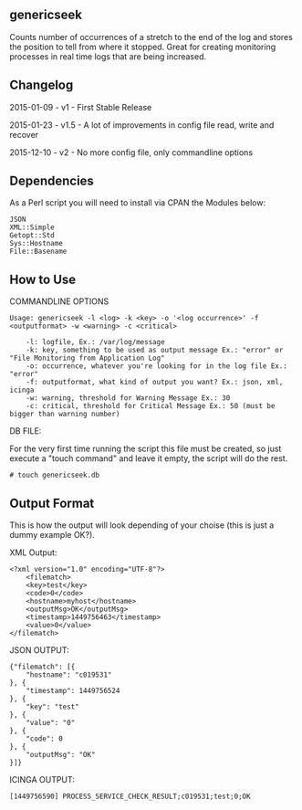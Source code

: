 genericseek
--------------------------------------------------------------------------------

Counts  number  of occurrences of a stretch to the end of the log and stores the
position  to  tell  from  where  it  stopped.  Great   for  creating  monitoring
processes in real time logs that are being increased.

Changelog
--------------------------------------------------------------------------------

2015-01-09 - v1   - First Stable Release

2015-01-23 - v1.5 - A lot of improvements in config file read, write and recover

2015-12-10 - v2   - No more config file, only commandline options

Dependencies
--------------------------------------------------------------------------------

As a Perl script you will need to install via CPAN the Modules below:

	JSON
	XML::Simple
	Getopt::Std
	Sys::Hostname
	File::Basename

How to Use
--------------------------------------------------------------------------------

COMMANDLINE OPTIONS

	Usage: genericseek -l <log> -k <key> -o '<log occurrence>' -f <outputformat> -w <warning> -c <critical>

        -l: logfile, Ex.: /var/log/message
        -k: key, something to be used as output message Ex.: "error" or "File Monitoring from Application Log"
        -o: occurrence, whatever you're looking for in the log file Ex.: "error"
        -f: outputformat, what kind of output you want? Ex.: json, xml, icinga
        -w: warning, threshold for Warning Message Ex.: 30
        -c: critical, threshold for Critical Message Ex.: 50 (must be bigger than warning number)

DB FILE:

For  the  very  first time running the script this file must be created, so just
execute a "touch command" and leave it empty, the script will do the rest.

	# touch genericseek.db

Output Format
--------------------------------------------------------------------------------

This  is how the output will look depending of your choise (this is just a dummy example OK?).

XML Output:

	<?xml version="1.0" encoding="UTF-8"?>
		<filematch>
		<key>test</key>
		<code>0</code>
		<hostname>myhost</hostname>
		<outputMsg>OK</outputMsg>
		<timestamp>1449756463</timestamp>
		<value>0</value>
	</filematch>

JSON OUTPUT:

	{"filematch": [{
		"hostname": "c019531"
	}, {
		"timestamp": 1449756524
	}, {
		"key": "test"
	}, {
		"value": "0"
	}, {
		"code": 0
	}, {
		"outputMsg": "OK"
	}]}

ICINGA OUTPUT:

	[1449756590] PROCESS_SERVICE_CHECK_RESULT;c019531;test;0;OK
